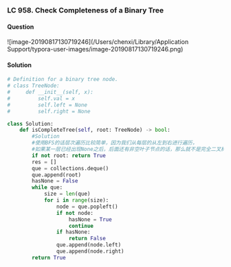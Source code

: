 ### LC 958. Check Completeness of a Binary Tree

#### Question

![image-20190817130719246](/Users/chenxi/Library/Application Support/typora-user-images/image-20190817130719246.png)



#### Solution

```python
# Definition for a binary tree node.
# class TreeNode:
#     def __init__(self, x):
#         self.val = x
#         self.left = None
#         self.right = None

class Solution:
    def isCompleteTree(self, root: TreeNode) -> bool:
        #Solution
        #使用BFS的话层次遍历比较简单，因为我们从每层的从左到右进行遍历，
        #如果某一层已经出现None之后，后面还有非空叶子节点的话，那么就不是完全二叉树。
        if not root: return True
        res = []
        que = collections.deque()
        que.append(root)
        hasNone = False
        while que:
            size = len(que)
            for i in range(size):
                node = que.popleft()
                if not node:
                    hasNone = True
                    continue
                if hasNone:
                    return False
                que.append(node.left)
                que.append(node.right)
        return True
```

